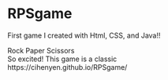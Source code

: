 # RPSgame
First game I created with Html, CSS, and Java!!
<div> Rock Paper Scissors
<div> </div>
So excited! This game is a classic 
<div></div>
https://cihenyen.github.io/RPSgame/
